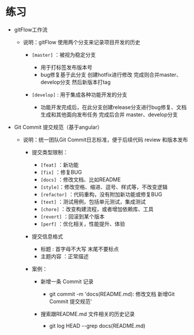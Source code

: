 # 练习
* gitFlow工作流

    - 说明：gitFlow 使用两个分支来记录项目开发的历史

        - `[master]` ：被视为稳定分支 
            - 用于打标签发布版本号
            - bug修复基于此分支 创建hotfix进行修改 完成则合并master、develop分支 然后新版本打tag

        - `[develop]` : 用于集成各种功能开发的分支
            - 功能开发完成后，在此分支创建release分支进行bug修复、文档生成和其他面向发布任务 完成后合并 master、develop分支
        

* Git Commit 提交规范（基于angular）

    - 说明：统一团队Git Commit日志标准，便于后续代码 review 和版本发布
        

        - 提交类型限制：
            - `[feat]` ：新功能
            - `[fix]`  ：修复BUG
            - `[docs]` ：修改文档、比如README
            - `[style]`：修改空格、缩进、逗号、样式等，不改变逻辑
            - `[refactor]` ：代码重构，没有附加新功能或修复BUG
            - `[text]` ：测试用例，包括单元测试，集成测试
            - `[chore]` ：改变构建流程，或者增加依赖库、工具
            - `[revert]` ：回滚到某个版本
            - `[perf]` ：优化相关，性能提升、体验

        - 提交信息格式
            - 标题 : 首字母不大写 末尾不要标点
            - 主题内容 ：正常描述
            

        - 案例：
            - 新增一条 Commit 记录
                - git commit -m 'docs(README.md): 修改文档 新增Git Commit 提交规范'
            

            - 搜索跟README.md 文件相关的历史记录
                - git log HEAD --grep docs(README.md)
        

    
